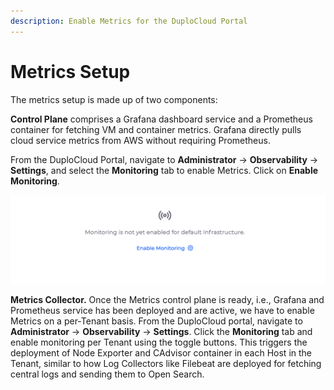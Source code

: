 ```yaml
---
description: Enable Metrics for the DuploCloud Portal
---
```


# Metrics Setup

The metrics setup is made up of two components:

**Control Plane** comprises a Grafana dashboard service and a Prometheus container for fetching VM and container metrics. Grafana directly pulls cloud service metrics from AWS without requiring Prometheus.&#x20;

&#x20;From the DuploCloud Portal, navigate to **Administrator** -> **Observability** -> **Settings**, and select the **Monitoring** tab to enable Metrics. Click on **Enable Monitoring**.&#x20;

<div align="center">

<img src="../../.gitbook/assets/mon_not_en (1).png" alt="Metrics Enable Monitoring link">

</div>

**Metrics Collector.** Once the Metrics control plane is ready, i.e., Grafana and Prometheus service has been deployed and are active, we have to enable Metrics on a per-Tenant basis. From the DuploCloud portal, navigate to **Administrator** -> **Observability** -> **Settings**. Click the **Monitoring** tab and enable monitoring per Tenant using the toggle buttons. This triggers the deployment of Node Exporter and CAdvisor container in each Host in the Tenant, similar to how Log Collectors like Filebeat are deployed for fetching central logs and sending them to Open Search.&#x20;
